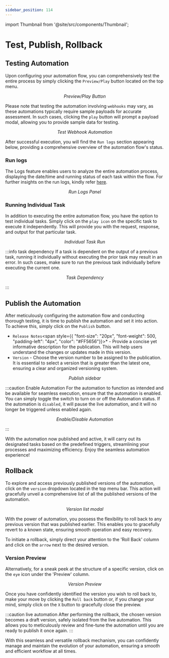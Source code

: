 ```yaml
---
sidebar_position: 114
---
```


import Thumbnail from '@site/src/components/Thumbnail';

# Test, Publish, Rollback

## Testing Automation

Upon configuring your automation flow, you can comprehensively test the entire process by simply clicking the `Preview/Play` button located on the top menu.

<figure>
  <Thumbnail src="/img/automation/test-publish-rollback/test.png" alt="Preview/Play Button" width='70%'/>
  <figcaption align = "center"><i>Preview/Play Button</i></figcaption>
</figure>

Please note that testing the automation involving `webhooks` may vary, as these automations typically require sample payloads for accurate assessment. In such cases, clicking the `play` button will prompt a payload modal, allowing you to provide sample data for testing.

<figure>
  <Thumbnail src="/img/automation/webhook/test.png" alt="Test Webhook Automation" width='70%'/>
  <figcaption align = "center"><i>Test Webhook Automation</i></figcaption>
</figure>


After successful execution, you will find the `Run logs` section appearing below, providing a comprehensive overview of the automation flow's status.

### Run logs

The Logs feature enables users to analyze the entire automation process, displaying the date/time and running status of each task within the flow. For further insights on the run logs, kindly refer [here](/automations-run-logs).

<figure>
  <Thumbnail src="/img/automation/test-publish-rollback/log-panel.png" alt="Run Logs Panel" width='80%'/>
  <figcaption align = "center"><i>Run Logs Panel</i></figcaption>
</figure>

### Running Individual Task

In addition to executing the entire automation flow, you have the option to test individual tasks. Simply click on the `play icon` on the specific task to execute it independently. This will provide you with the request, response, and output for that particular task.

<figure>
  <Thumbnail src="/img/automation/test-publish-rollback/individual-task-run.png" alt="Individual Task Run" width='50%'/>
  <figcaption align = "center"><i>Individual Task Run</i></figcaption>
</figure>

:::info task dependency
If a task is dependent on the output of a previous task, running it individually without executing the prior task may result in an error. In such cases, make sure to run the previous task individually before executing the current one.
<figure>
  <Thumbnail src="/img/automation/test-publish-rollback/task-dependency.png" alt="Task Dependency" width='50%'/>
  <figcaption align = "center"><i>Task Dependency</i></figcaption>
</figure>
:::

## Publish the Automation

After meticulously configuring the automation flow and conducting thorough testing, it is time to publish the automation and set it into action. To achieve this, simply click on the `Publish` button.

- `Release Notes`<span style={{ "font-size": "20px", "font-weight": 500, "padding-left": "4px", "color": "#FF5656"}}>*</span> - Provide a concise yet informative description for the publication. This will help users understand the changes or updates made in this version.
- `Version` - Choose the version number to be assigned to the publication. It is essential to select a version that is greater than the latest one, ensuring a clear and organized versioning system.

<figure>
  <Thumbnail src="/img/automation/test-publish-rollback/publish-sidebar.png" alt="Publish sidebar" width='70%'/>
  <figcaption align = "center"><i>Publish sidebar</i></figcaption>
</figure>

:::caution Enable Automation
For the automation to function as intended and be available for seamless execution, ensure that the automation is enabled. You can simply toggle the switch to turn on or off the Automation status. If the automation is `disabled`, it will pause the live automation, and it will no longer be triggered unless enabled again.

<figure>
  <Thumbnail src="/img/automation/test-publish-rollback/enable-automation.png" alt="Enable/Disable Automation" width='70%'/>
  <figcaption align = "center"><i>Enable/Disable Automation</i></figcaption>
</figure>
:::

With the automation now published and active, it will carry out its designated tasks based on the predefined triggers, streamlining your processes and maximizing efficiency. Enjoy the seamless automation experience!

## Rollback

To explore and access previously published versions of the automation, click on the `version` dropdown located in the top menu bar. This action will gracefully unveil a comprehensive list of all the published versions of the automation.

<figure>
  <Thumbnail src="/img/automation/test-publish-rollback/version-modal.png" alt="Version Modal" width='70%'/>
  <figcaption align = "center"><i>Version list modal</i></figcaption>
</figure>

With the power of automation, you possess the flexibility to roll back to any previous version that was published earlier. This enables you to gracefully revert to a known state, ensuring smooth operation and easy recovery.

To initiate a rollback, simply direct your attention to the 'Roll Back' column and click on the `arrow` next to the desired version. 

### Version Preview

Alternatively, for a sneak peek at the structure of a specific version, click on the `eye` icon under the 'Preview' column.

<figure>
  <Thumbnail src="/img/automation/test-publish-rollback/version-preview.png" alt="Version Preview" width='80%'/>
  <figcaption align = "center"><i>Version Preview</i></figcaption>
</figure>

Once you have confidently identified the version you wish to roll back to, make your move by clicking the `Roll back` button or, if you change your mind, simply click on the `X` button to gracefully close the preview.

:::caution live automation
 After performing the rollback, the chosen version becomes a draft version, safely isolated from the live automation. This allows you to meticulously review and fine-tune the automation until you are ready to publish it once again.
:::

With this seamless and versatile rollback mechanism, you can confidently manage and maintain the evolution of your automation, ensuring a smooth and efficient workflow at all times.